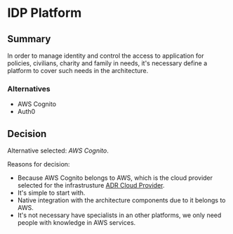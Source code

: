 # IDP Platform

## Summary

In order to manage identity and control the access to application for policies, civilians, charity and family in needs, it's necessary define a platform to cover such needs in the architecture.

### Alternatives

- AWS Cognito
- Auth0

## Decision 

Alternative selected: *AWS Cognito*.

Reasons for decision:

- Because AWS Cognito belongs to AWS, which is the cloud provider selected for the infrastrusture [ADR Cloud Provider](./adr-cloud.md).
- It's simple to start with.
- Native integration with the architecture components due to it belongs to AWS.
- It's not necessary have specialists in an other platforms, we only need people with knowledge in AWS services.